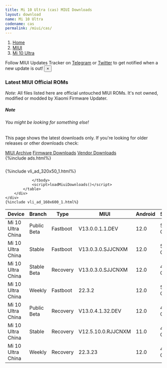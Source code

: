 ```yaml
---
title: Mi 10 Ultra (cas) MIUI Downloads
layout: download
name: Mi 10 Ultra
codename: cas
permalink: /miui/cas/
---
```

<nav aria-label="breadcrumb">
    <ol class="breadcrumb">
        <li class="breadcrumb-item"><a href="/">Home</a></li>
        <li class="breadcrumb-item"><a href="/miui/">MIUI</a></li>
        <li class="breadcrumb-item active" aria-current="page"><a href="/miui/cas/">Mi 10 Ultra</a></li>
    </ol>
</nav>
<div class="alert alert-primary alert-dismissible fade show" role="alert">
    Follow MIUI Updates Tracker on <a href="https://t.me/MIUIUpdatesTracker" class="alert-link">Telegram</a>
     or <a href="https://twitter.com/MiFwUpdater" class="alert-link">Twitter</a> to get notified when a new update is out!
    <button type="button" class="close" data-dismiss="alert" aria-label="Close">
        <span aria-hidden="true">&times;</span>
    </button>
</div>

### Latest MIUI Official ROMs
*Note*: All files listed here are official untouched MIUI ROMs. It's not owned, modified or modded by Xiaomi Firmware Updater.
<div class="card">
  <div class="card-body">
    <h5 class="card-title">Note</h5>
    <h6 class="card-subtitle mb-2 text-muted">You might be looking for something else!</h6>
    <p class="card-text">This page shows the latest downloads only.
     If you're looking for older releases or other downloads check:</p>
    <a href="/archive/miui/cas/" class="card-link">MIUI Archive</a>
    <a href="/firmware/cas/" class="card-link">Firmware Downloads</a>
    <a href="/vendor/cas/" class="card-link">Vendor Downloads</a>
  </div>
</div>
{%include ads.html%}
<div class="row justify-content-center">
    <div class="col-10">
        <div class="table-responsive-md" style="margin-top: 25px;">
            {%include vli_ad_320x50_1.html%}
            <table id="miui" class="display dt-responsive nowrap compact table table-striped table-hover table-sm">
                <thead class="thead-dark">
                    <tr>
                        <th data-ref="device">Device</th>
                        <th data-ref="branch">Branch</th>
                        <th data-ref="type">Type</th>
                        <th data-ref="miui">MIUI</th>
                        <th data-ref="android">Android</th>
                        <th data-ref="size">Size</th>
                        <th data-ref="size">Date</th>
                        <th data-ref="link">Link</th>
                    </tr>
                </thead>
                <tbody>
                <tr><td>Mi 10 Ultra China</td><td>Public Beta</td><td>Fastboot</td><td>V13.0.0.1.1.DEV</td><td>12.0</td><td>5.1 GB</td><td>2022-01-14</td><td><a href="/miui/cas/public beta/V13.0.0.1.1.DEV/">Download</a></td></tr>
<tr><td>Mi 10 Ultra China</td><td>Stable</td><td>Fastboot</td><td>V13.0.3.0.SJJCNXM</td><td>12.0</td><td>5.5 GB</td><td>2022-03-29</td><td><a href="/miui/cas/stable/V13.0.3.0.SJJCNXM/">Download</a></td></tr>
<tr><td>Mi 10 Ultra China</td><td>Stable Beta</td><td>Recovery</td><td>V13.0.3.0.SJJCNXM</td><td>12.0</td><td>4.6 GB</td><td>2022-04-06</td><td><a href="/miui/cas/stable beta/V13.0.3.0.SJJCNXM/">Download</a></td></tr>
<tr><td>Mi 10 Ultra China</td><td>Weekly</td><td>Fastboot</td><td>22.3.2</td><td>12.0</td><td>5.7 GB</td><td>2022-03-02</td><td><a href="/miui/cas/weekly/22.3.2/">Download</a></td></tr>
<tr><td>Mi 10 Ultra China</td><td>Public Beta</td><td>Recovery</td><td>V13.0.4.1.32.DEV</td><td>12.0</td><td>4.7 GB</td><td>2022-05-20</td><td><a href="/miui/cas/public beta/V13.0.4.1.32.DEV/">Download</a></td></tr>
<tr><td>Mi 10 Ultra China</td><td>Stable</td><td>Recovery</td><td>V12.5.10.0.RJJCNXM</td><td>11.0</td><td>4.2 GB</td><td>2021-12-30</td><td><a href="/miui/cas/stable/V12.5.10.0.RJJCNXM/">Download</a></td></tr>
<tr><td>Mi 10 Ultra China</td><td>Weekly</td><td>Recovery</td><td>22.3.23</td><td>12.0</td><td>4.8 GB</td><td>2022-03-24</td><td><a href="/miui/cas/weekly/22.3.23/">Download</a></td></tr>

                </tbody>
                <script>loadMiuiDownloads()</script>
            </table>
        </div>
    </div>
    {%include vli_ad_160x600_1.html%}
</div>
